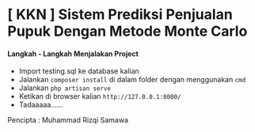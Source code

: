# [ KKN ] Sistem Prediksi Penjualan Pupuk Dengan Metode Monte Carlo

#### Langkah - Langkah Menjalakan Project

* Import testing.sql ke database kalian
* Jalankan `composer install` di dalam folder dengan menggunakan `cmd`
* Jalankan `php artisan serve`
* Ketikan di browser kalian `http://127.0.0.1:8000/`
* Tadaaaaa......

Pencipta : Muhammad Rizqi Samawa
